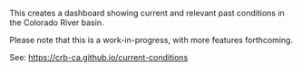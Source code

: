 This creates a dashboard showing current and relevant past conditions in the Colorado River basin.

Please note that this is a work-in-progress, with more features forthcoming.

See: https://crb-ca.github.io/current-conditions
